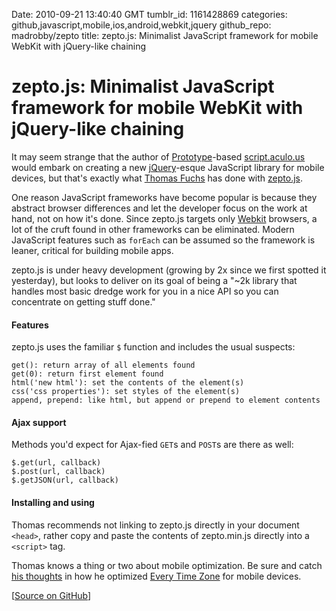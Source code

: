 Date: 2010-09-21 13:40:40 GMT
tumblr_id: 1161428869
categories: github,javascript,mobile,ios,android,webkit,jquery
github_repo: madrobby/zepto
title: zepto.js: Minimalist JavaScript framework for mobile WebKit with jQuery-like chaining

# zepto.js: Minimalist JavaScript framework for mobile WebKit with jQuery-like chaining

It may seem strange that the author of [Prototype](http://www.prototypejs.org/)-based [script.aculo.us](http://script.aculo.us/) would embark on creating a new [jQuery](http://jquery.com)-esque JavaScript library for mobile devices, but that's exactly what [Thomas Fuchs](http://twitter.com/thomasfuchs) has done with [zepto.js](http://github.com/madrobby/zepto).

One reason JavaScript frameworks have become popular is because they abstract browser differences and let the developer focus on the work at hand, not on how it's done. Since zepto.js targets only [Webkit](http://webkit.org) browsers, a lot of the cruft found in other frameworks can be eliminated. Modern JavaScript features such as `forEach` can be assumed so the framework is leaner, critical for building mobile apps.

zepto.js is under heavy development (growing by 2x since we first spotted it yesterday), but looks to deliver on its goal of being a "~2k library that handles most basic dredge work for you in a nice API so you can concentrate on getting stuff done."

#### Features

zepto.js uses the familiar `$` function and includes the usual suspects:

    get(): return array of all elements found
    get(0): return first element found
    html('new html'): set the contents of the element(s)
    css('css properties'): set styles of the element(s)
    append, prepend: like html, but append or prepend to element contents

#### Ajax support

Methods you'd expect for Ajax-fied `GET`s and `POST`s are there as well:

    $.get(url, callback)
    $.post(url, callback)
    $.getJSON(url, callback)

#### Installing and using

Thomas recommends not linking to zepto.js directly in your document `<head>`, rather copy and paste the contents of zepto.min.js directly into a `<script>` tag.

Thomas knows a thing or two about mobile optimization. Be sure and catch [his thoughts](http://mir.aculo.us/2010/06/04/making-an-ipad-html5-app-making-it-really-fast/) in how he optimized [Every Time Zone](http://everytimezone.com) for mobile devices.

[[Source on GitHub](http://github.com/madrobby/zepto)]
